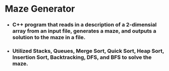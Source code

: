 <!DOCTYPE html>
<html>
    <head>
      <meta charset="utf=8">
    </head>
    <body>
    <h1>Maze Generator</h1>
     <ul>
        <li><h3>C++ program that reads in a description of a 2-dimensial array from an input file, generates a maze, and outputs a solution to the maze in a file.<h3></li>
        <li><h3>Utilized Stacks, Queues, Merge Sort, Quick Sort, Heap Sort, Insertion Sort, Backtracking, DFS, and BFS to solve the maze.</h3></li>
    </ul>
  </body>
</html>



